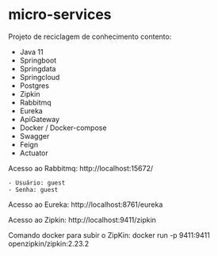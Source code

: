 # micro-services

Projeto de reciclagem de conhecimento contento:
  - Java 11
  - Springboot
  - Springdata
  - Springcloud
  - Postgres
  - Zipkin
  - Rabbitmq
  - Eureka
  - ApiGateway
  - Docker / Docker-compose
  - Swagger
  - Feign
  - Actuator


Acesso ao Rabbitmq: http://localhost:15672/

    - Usuário: guest
    - Senha: guest


Acesso ao Eureka: http://localhost:8761/eureka

Acesso ao Zipkin: http://localhost:9411/zipkin


Comando docker para subir o ZipKin: 
docker run -p 9411:9411 openzipkin/zipkin:2.23.2


